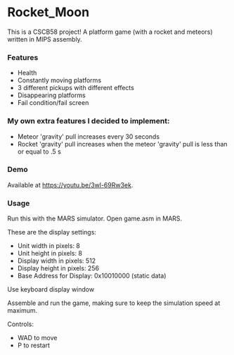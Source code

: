 # Rocket_Moon
This is a CSCB58 project! A platform game (with a rocket and meteors) written in MIPS assembly.

### Features
- Health
- Constantly moving platforms
- 3 different pickups with different effects
- Disappearing platforms
- Fail condition/fail screen

### My own extra features I decided to implement:
- Meteor 'gravity' pull increases every 30 seconds
- Rocket 'gravity' pull increases when the meteor 'gravity' pull is less than or equal to .5 s

### Demo
Available at https://youtu.be/3wl-69Rw3ek.

### Usage
Run this with the MARS simulator. 
Open game.asm in MARS.

These are the display settings:
- Unit width in pixels: 8
- Unit height in pixels: 8
- Display width in pixels: 512
- Display height in pixels: 256
- Base Address for Display: 0x10010000 (static data)

Use keyboard display window

Assemble and run the game, making sure to keep the simulation speed at maximum.

Controls:
- WAD to move
- P to restart

